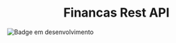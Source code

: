 <h1 align="center"> Financas Rest API </h1>

![Badge em desenvolvimento](http://img.shields.io/badge/static/v1?label=STATUS&message=EM%DESENVOLVIMENTO&color=GREEN?style=for-the-badge)



